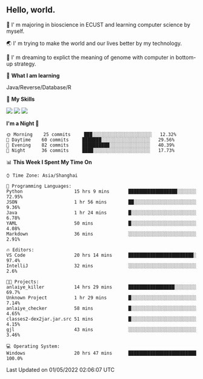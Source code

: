 ## Hello, world.

🏫 I' m majoring in bioscience in ECUST and learning computer science by myself.

🌏 I' m trying to make the world and our lives better by my technology.

🧬 I' m dreaming to explict the meaning of genome with computer in bottom-up strategy.

🔡 **What I am learning**

Java/Reverse/Database/R

🌟 **My Skills**

![](https://img.shields.io/badge/-Python-3e74a2?style=flat-square&logo=Python&logoColor=fff)
![](https://img.shields.io/badge/-Linux-000000?style=flat-square&logo=Linux&logoColor=fff)
![](https://img.shields.io/badge/-Docker-2496ED?style=flat-square&logo=Docker&logoColor=fff)

<!--START_SECTION:waka-->
**I'm a Night 🦉** 

```text
🌞 Morning    25 commits     ███░░░░░░░░░░░░░░░░░░░░░░   12.32% 
🌆 Daytime    60 commits     ███████░░░░░░░░░░░░░░░░░░   29.56% 
🌃 Evening    82 commits     ██████████░░░░░░░░░░░░░░░   40.39% 
🌙 Night      36 commits     ████░░░░░░░░░░░░░░░░░░░░░   17.73%

```


📊 **This Week I Spent My Time On** 

```text
⌚︎ Time Zone: Asia/Shanghai

💬 Programming Languages: 
Python                   15 hrs 9 mins       ██████████████████░░░░░░░   72.95% 
JSON                     1 hr 56 mins        ██░░░░░░░░░░░░░░░░░░░░░░░   9.36% 
Java                     1 hr 24 mins        █░░░░░░░░░░░░░░░░░░░░░░░░   6.78% 
YAML                     50 mins             █░░░░░░░░░░░░░░░░░░░░░░░░   4.08% 
Markdown                 36 mins             ░░░░░░░░░░░░░░░░░░░░░░░░░   2.91%

🔥 Editors: 
VS Code                  20 hrs 14 mins      ████████████████████████░   97.4% 
IntelliJ                 32 mins             ░░░░░░░░░░░░░░░░░░░░░░░░░   2.6%

🐱‍💻 Projects: 
anlaiye_killer           14 hrs 29 mins      █████████████████░░░░░░░░   69.7% 
Unknown Project          1 hr 29 mins        █░░░░░░░░░░░░░░░░░░░░░░░░   7.14% 
anlaiye_checker          58 mins             █░░░░░░░░░░░░░░░░░░░░░░░░   4.65% 
classes2-dex2jar.jar.src 51 mins             █░░░░░░░░░░░░░░░░░░░░░░░░   4.15% 
gjl                      43 mins             ░░░░░░░░░░░░░░░░░░░░░░░░░   3.46%

💻 Operating System: 
Windows                  20 hrs 47 mins      █████████████████████████   100.0%

```


 Last Updated on 01/05/2022 02:06:07 UTC
<!--END_SECTION:waka-->


<!--
**Shigure19/Shigure19** is a ✨ _special_ ✨ repository because its `README.md` (this file) appears on your GitHub profile.

Here are some ideas to get you started:

- 🔭 I’m currently working on ...
- 🌱 I’m currently learning ...
- 👯 I’m looking to collaborate on ...
- 🤔 I’m looking for help with ...
- 💬 Ask me about ...
- 📫 How to reach me: ...
- 😄 Pronouns: ...
- ⚡ Fun fact: ...
-->
